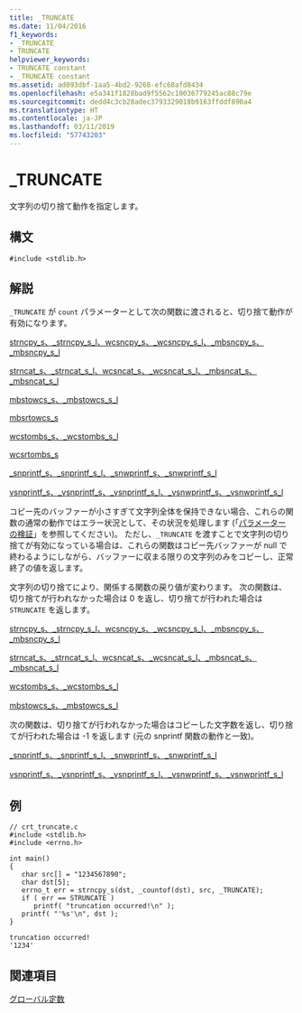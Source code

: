 ```yaml
---
title: _TRUNCATE
ms.date: 11/04/2016
f1_keywords:
- _TRUNCATE
- TRUNCATE
helpviewer_keywords:
- TRUNCATE constant
- _TRUNCATE constant
ms.assetid: ad093dbf-1aa5-4bd2-9268-efc68afd8434
ms.openlocfilehash: e5a341f1828bad9f5562c10036779245ac88c79e
ms.sourcegitcommit: dedd4c3cb28adec3793329018b9163ffddf890a4
ms.translationtype: HT
ms.contentlocale: ja-JP
ms.lasthandoff: 03/11/2019
ms.locfileid: "57743203"
---
```

# <a name="truncate"></a>_TRUNCATE

文字列の切り捨て動作を指定します。

## <a name="syntax"></a>構文

```
#include <stdlib.h>
```

## <a name="remarks"></a>解説

`_TRUNCATE` が `count` パラメーターとして次の関数に渡されると、切り捨て動作が有効になります。

[strncpy_s、_strncpy_s_l、wcsncpy_s、_wcsncpy_s_l、_mbsncpy_s、_mbsncpy_s_l](../c-runtime-library/reference/strncpy-s-strncpy-s-l-wcsncpy-s-wcsncpy-s-l-mbsncpy-s-mbsncpy-s-l.md)

[strncat_s、_strncat_s_l、wcsncat_s、_wcsncat_s_l、_mbsncat_s、_mbsncat_s_l](../c-runtime-library/reference/strncat-s-strncat-s-l-wcsncat-s-wcsncat-s-l-mbsncat-s-mbsncat-s-l.md)

[mbstowcs_s、_mbstowcs_s_l](../c-runtime-library/reference/mbstowcs-s-mbstowcs-s-l.md)

[mbsrtowcs_s](../c-runtime-library/reference/mbsrtowcs-s.md)

[wcstombs_s、_wcstombs_s_l](../c-runtime-library/reference/wcstombs-s-wcstombs-s-l.md)

[wcsrtombs_s](../c-runtime-library/reference/wcsrtombs-s.md)

[_snprintf_s、_snprintf_s_l、_snwprintf_s、_snwprintf_s_l](../c-runtime-library/reference/snprintf-s-snprintf-s-l-snwprintf-s-snwprintf-s-l.md)

[vsnprintf_s、_vsnprintf_s、_vsnprintf_s_l、_vsnwprintf_s、_vsnwprintf_s_l](../c-runtime-library/reference/vsnprintf-s-vsnprintf-s-vsnprintf-s-l-vsnwprintf-s-vsnwprintf-s-l.md)

コピー先のバッファーが小さすぎて文字列全体を保持できない場合、これらの関数の通常の動作ではエラー状況として、その状況を処理します (「[パラメーターの検証](../c-runtime-library/parameter-validation.md)」を参照してください)。 ただし、`_TRUNCATE` を渡すことで文字列の切り捨てが有効になっている場合は、これらの関数はコピー先バッファーが null で終わるようにしながら、バッファーに収まる限りの文字列のみをコピーし、正常終了の値を返します。

文字列の切り捨てにより、関係する関数の戻り値が変わります。 次の関数は、切り捨てが行われなかった場合は 0 を返し、切り捨てが行われた場合は `STRUNCATE` を返します。

[strncpy_s、_strncpy_s_l、wcsncpy_s、_wcsncpy_s_l、_mbsncpy_s、_mbsncpy_s_l](../c-runtime-library/reference/strncpy-s-strncpy-s-l-wcsncpy-s-wcsncpy-s-l-mbsncpy-s-mbsncpy-s-l.md)

[strncat_s、_strncat_s_l、wcsncat_s、_wcsncat_s_l、_mbsncat_s、_mbsncat_s_l](../c-runtime-library/reference/strncat-s-strncat-s-l-wcsncat-s-wcsncat-s-l-mbsncat-s-mbsncat-s-l.md)

[wcstombs_s、_wcstombs_s_l](../c-runtime-library/reference/wcstombs-s-wcstombs-s-l.md)

[mbstowcs_s、_mbstowcs_s_l](../c-runtime-library/reference/mbstowcs-s-mbstowcs-s-l.md)

次の関数は、切り捨てが行われなかった場合はコピーした文字数を返し、切り捨てが行われた場合は -1 を返します (元の snprintf 関数の動作と一致)。

[_snprintf_s、_snprintf_s_l、_snwprintf_s、_snwprintf_s_l](../c-runtime-library/reference/snprintf-s-snprintf-s-l-snwprintf-s-snwprintf-s-l.md)

[vsnprintf_s、_vsnprintf_s、_vsnprintf_s_l、_vsnwprintf_s、_vsnwprintf_s_l](../c-runtime-library/reference/vsnprintf-s-vsnprintf-s-vsnprintf-s-l-vsnwprintf-s-vsnwprintf-s-l.md)

## <a name="example"></a>例

```
// crt_truncate.c
#include <stdlib.h>
#include <errno.h>

int main()
{
   char src[] = "1234567890";
   char dst[5];
   errno_t err = strncpy_s(dst, _countof(dst), src, _TRUNCATE);
   if ( err == STRUNCATE )
      printf( "truncation occurred!\n" );
   printf( "'%s'\n", dst );
}
```

```Output
truncation occurred!
'1234'
```

## <a name="see-also"></a>関連項目

[グローバル定数](../c-runtime-library/global-constants.md)

